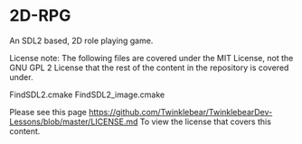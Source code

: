 # 2D-RPG
An SDL2 based, 2D role playing game. 

License note:
The following files are covered under the MIT License, not the GNU GPL 2 License that the rest of the content in the repository is covered under.

FindSDL2.cmake
FindSDL2_image.cmake

Please see this page https://github.com/Twinklebear/TwinklebearDev-Lessons/blob/master/LICENSE.md
To view the license that covers this content.
